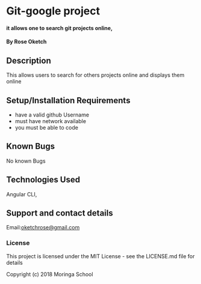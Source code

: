 # Git-google project

#### it allows one to search git projects online,

#### By **Rose Oketch**

## Description
This allows users to search for others projects online and displays them online

## Setup/Installation Requirements
* have a valid github Username
* must have network available
* you must be able to code

## Known Bugs
No known Bugs
## Technologies Used
Angular CLI,

## Support and contact details
Email:oketchrose@gmail.com

### License
This project is licensed under the MIT License - see the LICENSE.md file for details

Copyright (c) 2018 Moringa School
